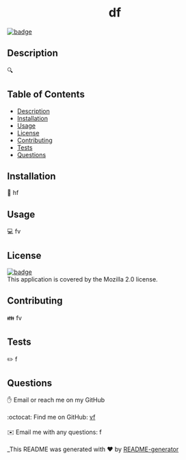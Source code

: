 
  <h1 align="center">df</h1>
  
[![badge](https://img.shields.io/badge/License-MPL%202.0-brightgreen.svg)](https://opensource.org/licenses/MPL-2.0)<br />
## Description
🔍 
## Table of Contents
- [Description](#description)
- [Installation](#installation)
- [Usage](#usage)
- [License](#license)
- [Contributing](#contributing)
- [Tests](#tests)
- [Questions](#questions)
## Installation
💾 hf
## Usage
💻 fv
## License
[![badge](https://img.shields.io/badge/License-MPL%202.0-brightgreen.svg)](https://opensource.org/licenses/MPL-2.0) <br /> This application is covered by the Mozilla 2.0 license.
## Contributing
👪 fv
## Tests
✏️ f
## Questions
✋ Email or reach me on my GitHub <br />
<br />
:octocat: Find me on GitHub: [vf](https://github.com/vf)<br />
<br />
✉️ Email me with any questions: f<br /><br />
_This README was generated with ❤️ by [README-generator](https://github.com/cwinters87/readme-generator)
